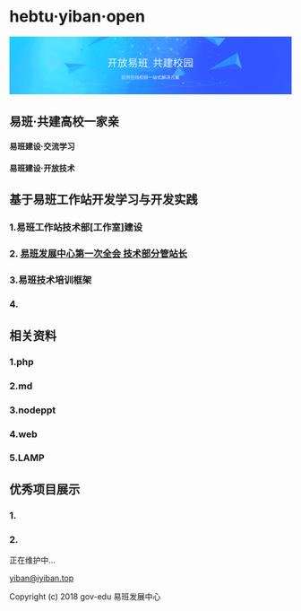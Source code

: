 # hebtu·yiban·open
![](.\img\background-img.png)

## 易班·共建高校一家亲

#### 易班建设·交流学习

#### 易班建设·开放技术

## 基于易班工作站开发学习与开发实践

### 1.易班工作站技术部[工作室]建设

### 2. [易班发展中心第一次全会 技术部分管站长](1.liushikun.vip) 

### 3.易班技术培训框架

### 4.



## 相关资料

### 1.php

### 2.md

### 3.nodeppt

### 4.web

### 5.LAMP

## 优秀项目展示

### 1.

### 2.



正在维护中...

yiban@iyiban.top

Copyright (c) 2018 gov-edu 易班发展中心

